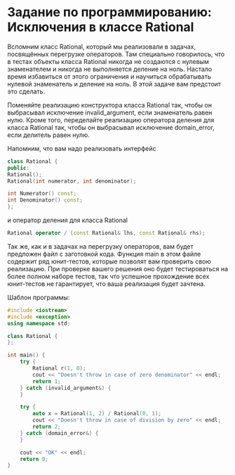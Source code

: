 # Задание по программированию: Исключения в классе Rational

Вспомним класс Rational, который мы реализовали в задачах, 
посвящённых перегрузке операторов. Там специально говорилось,
что в тестах объекты класса Rational никогда не создаются с
нулевым знаменателем и никогда не выполняется деление на ноль.
Настало время избавиться от этого ограничения и научиться 
обрабатывать нулевой знаменатель и деление на ноль. В этой задаче
вам предстоит это сделать.

Поменяйте реализацию конструктора класса Rational так, чтобы он
выбрасывал исключение invalid_argument, если знаменатель  равен 
нулю. Кроме того, переделайте реализацию оператора деления для 
класса Rational так, чтобы он выбрасывал исключение domain_error,
если делитель равен нулю.

Напомним, что вам надо реализовать интерфейс

```C++
class Rational {
public:
Rational();
Rational(int numerator, int denominator);

int Numerator() const;
int Denominator() const;
};
```

и оператор деления для класса Rational

```C++
Rational operator / (const Rational& lhs, const Rational& rhs);
```
Так же, как и в задачах на перегрузку операторов, вам будет
предложен файл с заготовкой кода. Функция main в этом файле 
содержит ряд юнит-тестов, которые позволят вам проверить свою 
реализацию. При проверке вашего решения оно будет тестироваться
на более полном наборе тестов, так что успешное прохождение всех 
юнит-тестов не гарантирует, что ваша реализация будет зачтена.

Шаблон программы:
```C++
#include <iostream>
#include <exception>
using namespace std;

class Rational {
};

int main() {
    try {
        Rational r(1, 0);
        cout << "Doesn't throw in case of zero denominator" << endl;
        return 1;
    } catch (invalid_argument&) {
    }

    try {
        auto x = Rational(1, 2) / Rational(0, 1);
        cout << "Doesn't throw in case of division by zero" << endl;
        return 2;
    } catch (domain_error&) {
    }

    cout << "OK" << endl;
    return 0;
}
```
